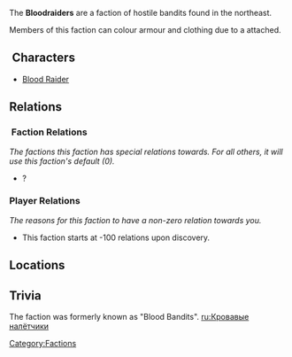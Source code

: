 The **Bloodraiders** are a faction of hostile bandits found in the
northeast.

Members of this faction can colour armour and clothing due to a [](Colour_Scheme.md) attached.

##  Characters

- [Blood Raider](Blood_Raider.md "wikilink")

## Relations

###  Faction Relations

*The factions this faction has special relations towards. For all
others, it will use this faction's default (0).*

- ?

### Player Relations

*The reasons for this faction to have a non-zero relation towards you.*

- This faction starts at -100 relations upon discovery. 

## Locations

## Trivia

The faction was formerly known as "Blood Bandits". [ru:Кровавые
налётчики](ru:Кровавые_налётчики "wikilink")

[Category:Factions](Category:Factions "wikilink")
